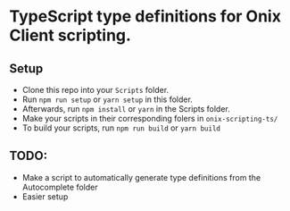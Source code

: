 # TypeScript type definitions for Onix Client scripting.

## Setup
- Clone this repo into your `Scripts` folder.
- Run `npm run setup` or `yarn setup` in this folder.
- Afterwards, run `npm install` or `yarn` in the Scripts folder.
- Make your scripts in their corresponding folers in `onix-scripting-ts/`
- To build your scripts, run `npm run build` or `yarn build`

## TODO:
- Make a script to automatically generate type definitions from the Autocomplete folder
- Easier setup
